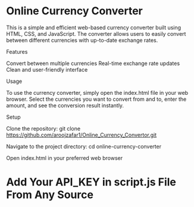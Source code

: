 # Online Currency Converter

This is a simple and efficient web-based currency converter built using HTML, CSS, and JavaScript. The converter allows users to easily convert between different currencies with up-to-date exchange rates.

Features

Convert between multiple currencies
Real-time exchange rate updates
Clean and user-friendly interface

Usage

To use the currency converter, simply open the index.html file in your web browser. Select the currencies you want to convert from and to, enter the amount, and see the conversion result instantly.

Setup

Clone the repository: git clone https://github.com/aroojzafar1/Online_Currency_Convertor.git

Navigate to the project directory: cd online-currency-converter

Open index.html in your preferred web browser

# Add Your API_KEY in script.js File From Any Source
